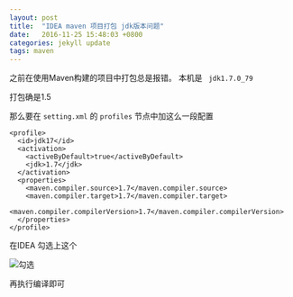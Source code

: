 ```yaml
---
layout: post
title:  "IDEA maven 项目打包 jdk版本问题"
date:   2016-11-25 15:48:03 +0800
categories: jekyll update
tags: maven
---
```


之前在使用Maven构建的项目中打包总是报错。
本机是  ``` jdk1.7.0_79```

打包确是1.5

那么要在 ``` setting.xml ```  的  ``` profiles ```  节点中加这么一段配置

```
<profile> 
  <id>jdk17</id>  
  <activation> 
    <activeByDefault>true</activeByDefault>  
    <jdk>1.7</jdk> 
  </activation>  
  <properties> 
    <maven.compiler.source>1.7</maven.compiler.source>  
    <maven.compiler.target>1.7</maven.compiler.target>  
    <maven.compiler.compilerVersion>1.7</maven.compiler.compilerVersion> 
  </properties> 
</profile>

```

在IDEA 勾选上这个

![勾选](http://lxc.xiaocblog.com/QQ20161125-0.png)

再执行编译即可


